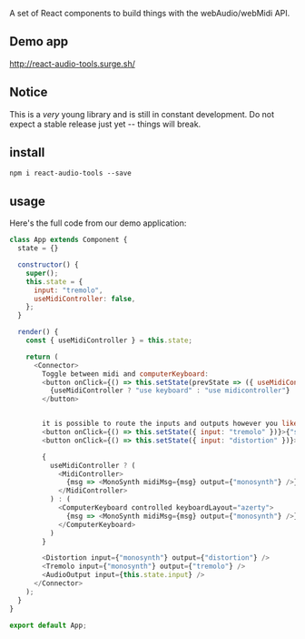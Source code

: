 A set of React components to build things with the webAudio/webMidi API.

## Demo app

http://react-audio-tools.surge.sh/

## Notice

This is a *very* young library and is still in constant development. Do not expect a stable release just yet -- things will break.

## install

`npm i react-audio-tools --save`

## usage

Here's the full code from our demo application:

```js
class App extends Component {
  state = {}

  constructor() {
    super();
    this.state = {
      input: "tremolo",
      useMidiController: false,
    };
  }

  render() {
    const { useMidiController } = this.state;

    return (
      <Connector>
        Toggle between midi and computerKeyboard:
        <button onClick={() => this.setState(prevState => ({ useMidiController: !prevState.useMidiController }))}>
          {useMidiController ? "use keyboard" : "use midicontroller"}
        </button>


        it is possible to route the inputs and outputs however you like:
        <button onClick={() => this.setState({ input: "tremolo" })}>{"synth -> tremolo -> output"}</button>
        <button onClick={() => this.setState({ input: "distortion" })}>{"synth -> distortion -> output"}</button>

        {
          useMidiController ? (
            <MidiController>
              {msg => <MonoSynth midiMsg={msg} output={"monosynth"} />}
            </MidiController>
          ) : (
            <ComputerKeyboard controlled keyboardLayout="azerty">
              {msg => <MonoSynth midiMsg={msg} output={"monosynth"} />}
            </ComputerKeyboard>
          )
        }

        <Distortion input={"monosynth"} output={"distortion"} />
        <Tremolo input={"monosynth"} output={"tremolo"} />
        <AudioOutput input={this.state.input} />
      </Connector>
    );
  }
}

export default App;


```
